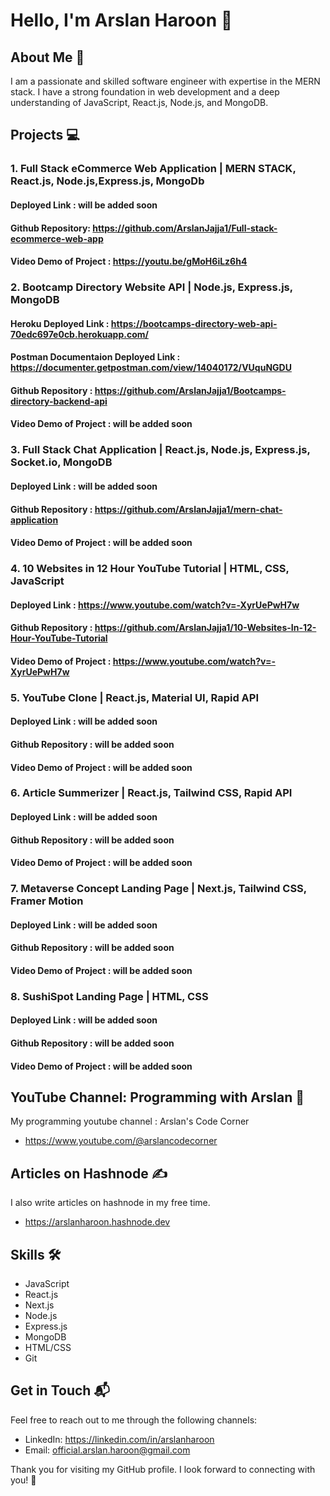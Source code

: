 # Hello, I'm Arslan Haroon 👋

## About Me 🚀

I am a passionate and skilled software engineer with expertise in the MERN stack. I have a strong foundation in web development and a deep understanding of JavaScript, React.js, Node.js, and MongoDB.

## Projects 💻

  ### 1. Full Stack eCommerce Web Application | MERN STACK, React.js, Node.js,Express.js, MongoDb
  
  #### Deployed Link : will be added soon
  
  #### Github Repository: https://github.com/ArslanJajja1/Full-stack-ecommerce-web-app
  
  #### Video Demo of Project : https://youtu.be/gMoH6iLz6h4

### 2. Bootcamp Directory Website API | Node.js, Express.js, MongoDB

  #### Heroku Deployed Link : https://bootcamps-directory-web-api-70edc697e0cb.herokuapp.com/
  
  #### Postman Documentaion Deployed Link : https://documenter.getpostman.com/view/14040172/VUquNGDU
  
  #### Github Repository : https://github.com/ArslanJajja1/Bootcamps-directory-backend-api
  
  #### Video Demo of Project : will be added soon

### 3. Full Stack Chat Application | React.js, Node.js, Express.js, Socket.io, MongoDB

  #### Deployed Link : will be added soon
  
  #### Github Repository : https://github.com/ArslanJajja1/mern-chat-application
  
  #### Video Demo of Project : will be added soon

### 4. 10 Websites in 12 Hour YouTube Tutorial | HTML, CSS, JavaScript

#### Deployed Link : https://www.youtube.com/watch?v=-XyrUePwH7w
#### Github Repository : https://github.com/ArslanJajja1/10-Websites-In-12-Hour-YouTube-Tutorial
#### Video Demo of Project : https://www.youtube.com/watch?v=-XyrUePwH7w

### 5. YouTube Clone | React.js, Material UI, Rapid API

#### Deployed Link : will be added soon
#### Github Repository : will be added soon
#### Video Demo of Project : will be added soon

### 6. Article Summerizer | React.js, Tailwind CSS, Rapid API

#### Deployed Link : will be added soon
#### Github Repository : will be added soon
#### Video Demo of Project : will be added soon

### 7. Metaverse Concept Landing Page | Next.js, Tailwind CSS, Framer Motion

#### Deployed Link : will be added soon
#### Github Repository : will be added soon
#### Video Demo of Project : will be added soon

### 8. SushiSpot Landing Page | HTML, CSS

#### Deployed Link : will be added soon
#### Github Repository : will be added soon
#### Video Demo of Project : will be added soon

  
## YouTube Channel: Programming with Arslan 🎥

My programming youtube channel : Arslan's Code Corner
- https://www.youtube.com/@arslancodecorner

## Articles on Hashnode ✍️

I also write articles on hashnode in my free time.

- https://arslanharoon.hashnode.dev

## Skills 🛠️

- JavaScript
- React.js
- Next.js
- Node.js
- Express.js
- MongoDB
- HTML/CSS
- Git

## Get in Touch 📬

Feel free to reach out to me through the following channels:

- LinkedIn: https://linkedin.com/in/arslanharoon
- Email: official.arslan.haroon@gmail.com

Thank you for visiting my GitHub profile. I look forward to connecting with you! 🤝
